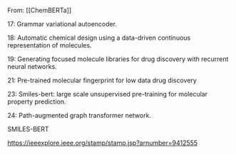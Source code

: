 From: [[ChemBERTa]]


17: Grammar variational autoencoder.

18: Automatic chemical design using a data-driven
continuous representation of molecules.

19: Generating focused
molecule libraries for drug discovery with recurrent neural networks.


21: Pre-trained molecular  fingerprint for low data drug discovery


23: Smiles-bert:
large scale unsupervised pre-training for molecular property prediction.

24: Path-augmented graph transformer
network.

SMILES-BERT

https://ieeexplore.ieee.org/stamp/stamp.jsp?arnumber=9412555
